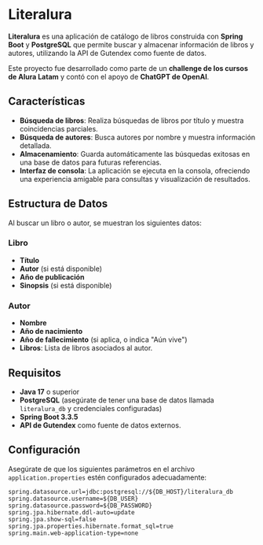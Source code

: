 # Literalura

**Literalura** es una aplicación de catálogo de libros construida con **Spring Boot** y **PostgreSQL** que permite buscar y almacenar información de libros y autores, utilizando la API de Gutendex como fuente de datos.

Este proyecto fue desarrollado como parte de un **challenge de los cursos de Alura Latam** y contó con el apoyo de **ChatGPT de OpenAI**.

## Características

- **Búsqueda de libros**: Realiza búsquedas de libros por título y muestra coincidencias parciales.
- **Búsqueda de autores**: Busca autores por nombre y muestra información detallada.
- **Almacenamiento**: Guarda automáticamente las búsquedas exitosas en una base de datos para futuras referencias.
- **Interfaz de consola**: La aplicación se ejecuta en la consola, ofreciendo una experiencia amigable para consultas y visualización de resultados.

## Estructura de Datos

Al buscar un libro o autor, se muestran los siguientes datos:

### Libro
- **Título**
- **Autor** (si está disponible)
- **Año de publicación**
- **Sinopsis** (si está disponible)

### Autor
- **Nombre**
- **Año de nacimiento**
- **Año de fallecimiento** (si aplica, o indica "Aún vive")
- **Libros**: Lista de libros asociados al autor.

## Requisitos

- **Java 17** o superior
- **PostgreSQL** (asegúrate de tener una base de datos llamada `literalura_db` y credenciales configuradas)
- **Spring Boot 3.3.5**
- **API de Gutendex** como fuente de datos externos.

## Configuración

Asegúrate de que los siguientes parámetros en el archivo `application.properties` estén configurados adecuadamente:

```properties
spring.datasource.url=jdbc:postgresql://${DB_HOST}/literalura_db
spring.datasource.username=${DB_USER}
spring.datasource.password=${DB_PASSWORD}
spring.jpa.hibernate.ddl-auto=update
spring.jpa.show-sql=false
spring.jpa.properties.hibernate.format_sql=true
spring.main.web-application-type=none
